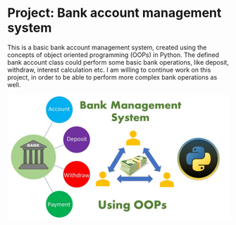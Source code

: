 # Project: Bank account management system
This is a basic bank account management system, created using the concepts of object oriented programming (OOPs) in Python. The defined bank account class could perform some basic bank operations, like deposit, withdraw, interest calculation etc. I am willing to continue work on this project, in order to be able to perform more complex bank operations as well.
 
 ![Image Alt text](/image.jpg "Image")
